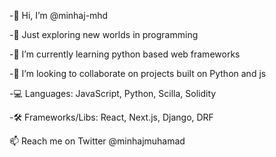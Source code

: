 -👋 Hi, I’m @minhaj-mhd

-👀 Just exploring new worlds in programming

-🌱 I’m currently learning python based web frameworks

-💞️ I’m looking to collaborate on projects built on Python and js

-💻 Languages: JavaScript, Python, Scilla, Solidity

-🛠️ Frameworks/Libs: React, Next.js, Django, DRF

📫 Reach me on Twitter @minhajmuhamad
